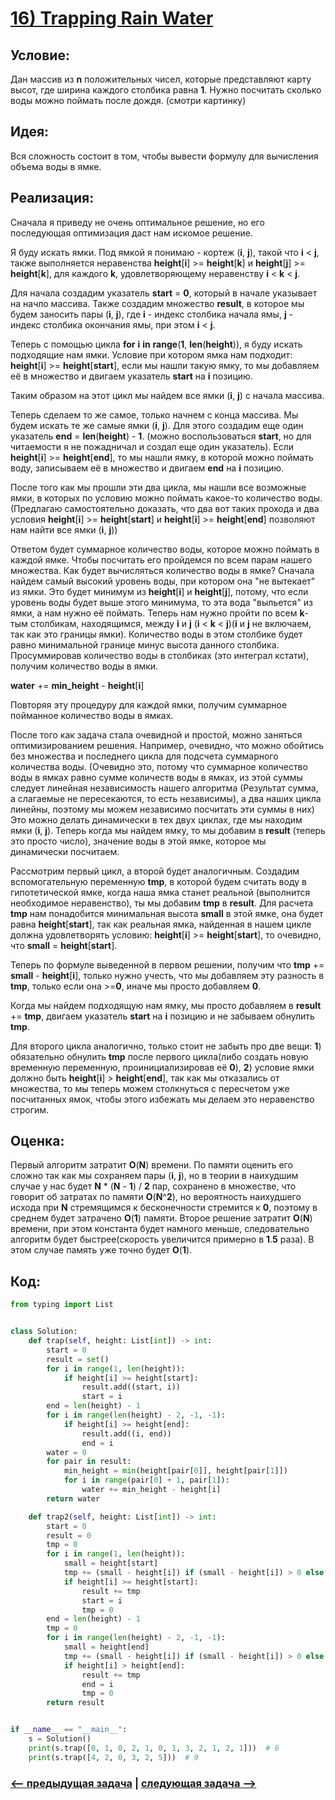 # [**16) Trapping Rain Water**](https://leetcode.com/problems/trapping-rain-water/description/)

## **Условие:**

Дан массив из **n** положительных чисел, которые представляют карту высот, где ширина каждого столбика равна **1**. Нужно посчитать сколько воды можно поймать после дождя. (смотри картинку)

## **Идея:**

Вся сложность состоит в том, чтобы вывести формулу для вычисления объема воды в ямке.

## **Реализация:**

Сначала я приведу не очень оптимальное решение, но его последующая оптимизация даст нам искомое решение.

Я буду искать ямки. Под ямкой я понимаю - кортеж (**i**, **j**), такой что **i** < **j**, также выполняется неравенства **height**[**i**] >= **height**[**k**] и **height**[**j**] >= **height**[**k**], для каждого **k**, удовлетворяющему неравенству **i** < **k** < **j**.

Для начала создадим указатель **start** = **0**, который в начале указывает на начло массива. Также создадим множество **result**, в которое мы будем заносить пары (**i**, **j**), где **i** - индекс столбика начала ямы, **j** - индекс столбика окончания ямы, при этом **i** < **j**.

Теперь с помощью цикла **for** **i** **in** **range**(**1**, **len**(**height**)), я буду искать подходящие нам ямки. Условие при котором ямка нам подходит: **height**[**i**] >= **height**[**start**], если мы нашли такую ямку, то мы добавляем её в множество и двигаем указатель **start** на **i** позицию.

Таким образом на этот цикл мы найдем все ямки (**i**, **j**) с начала массива.

Теперь сделаем то же самое, только начнем с конца массива. Мы будем искать те же самые ямки (**i**, **j**). Для этого создадим еще один указатель **end** = **len**(**height**) - **1**. (можно воспользоваться **start**, но для читаемости я не пожадничал и создал еще один указатель). Если **height**[**i**] >= **height**[**end**], то мы нашли ямку, в которой можно поймать воду, записываем её в множество и двигаем **end** на **i** позицию.

После того как мы прошли эти два цикла, мы нашли все возможные ямки, в которых по условию можно поймать какое-то количество воды. (Предлагаю самостоятельно доказать, что два вот таких прохода и два условия **height**[**i**] >= **height**[**start**] и **height**[**i**] >= **height**[**end**] позволяют нам найти все ямки (**i**, **j**))

Ответом будет суммарное количество воды, которое можно поймать в каждой ямке. Чтобы посчитать его пройдемся по всем парам нашего множества. Как будет вычисляться количество воды в ямке? Сначала найдем самый высокий уровень воды, при котором она "не вытекает" из ямки. Это будет минимум из **height**[**i**] и **height**[**j**], потому, что если уровень воды будет выше этого минимума, то эта вода "выльется" из ямки, а нам нужно её поймать. Теперь нам нужно пройти по всем **k**-тым столбикам, находящимся, между **i** и **j** (**i** < **k** < **j**)(**i** и **j** не включаем, так как это границы ямки). Количество воды в этом столбике будет равно минимальной границе минус высота данного столбика. Просуммировав количество воды в столбиках (это интеграл кстати), получим количество воды в ямки.

**water** += **min_height** - **height**[**i**]

Повторяя эту процедуру для каждой ямки, получим суммарное пойманное количество воды в ямках.



После того как задача стала очевидной и простой, можно заняться оптимизированием решения. Например, очевидно, что можно обойтись без множества и последнего цикла для подсчета суммарного количества воды. (Очевидно это, потому что суммарное количество воды в ямках равно сумме количеств воды в ямках, из этой суммы следует линейная независимость нашего алгоритма (Результат сумма, а слагаемые не пересекаются, то есть независимы), а два наших цикла линейны, поэтому мы можем независимо посчитать эти суммы в них) Это можно делать динамически в тех двух циклах, где мы находим ямки (**i**, **j**). Теперь когда мы найдем ямку, то мы добавим в **result** (теперь это просто число), значение воды в этой ямке, которое мы динамически посчитаем.

Рассмотрим первый цикл, а второй будет аналогичным. Создадим вспомогательную переменную **tmp**, в которой будем считать воду в гипотетической ямке, когда наша ямка станет реальной (выполнится необходимое неравенство), ты мы добавим **tmp** в **result**. Для расчета **tmp** нам понадобится минимальная высота **small** в этой ямке, она будет равна **height**[**start**], так как реальная ямка, найденная в нашем цикле должна удовлетворять условию: **height**[**i**] >= **height**[**start**], то очевидно, что **small** = **height**[**start**].

Теперь по формуле выведенной в первом решении, получим что **tmp** += **small** - **height**[**i**], только нужно учесть, что мы добавляем эту разность в **tmp**, только если она >=**0**, иначе мы просто добавляем **0**.

Когда мы найдем подходящую нам ямку, мы просто добавляем в **result** += **tmp**, двигаем указатель **start** на **i** позицию и не забываем обнулить **tmp**.

Для второго цикла аналогично, только стоит не забыть про две вещи: **1**) обязательно обнулить **tmp** после первого цикла(либо создать новую временную переменную, проинициализировав её **0**), **2**) условие ямки должно быть **height**[**i**] > **height**[**end**], так как мы отказались от множества, то мы теперь можем столкнуться с пересчетом уже посчитанных ямок, чтобы этого избежать мы делаем это неравенство строгим.



## **Оценка:**

Первый алгоритм затратит **O**(**N**) времени. По памяти оценить его сложно так как мы сохраняем пары (**i**, **j**), но в теории в наихудшим случае у нас будет **N** * (**N** - **1**) / **2** пар, сохранено в множестве, что говорит об затратах по памяти **O**(**N**^**2**), но вероятность наихудшего исхода при **N** стремящимся к бесконечности стремится к **0**, поэтому в среднем будет затрачено **O**(**1**) памяти. Второе решение затратит **O**(**N**) времени, при этом константа будет намного меньше, следовательно алгоритм будет быстрее(скорость увеличится примерно в **1**.**5** раза). В этом случае память уже точно будет **O**(**1**).

## Код:
```python
from typing import List


class Solution:
    def trap(self, height: List[int]) -> int:
        start = 0
        result = set()
        for i in range(1, len(height)):
            if height[i] >= height[start]:
                result.add((start, i))
                start = i
        end = len(height) - 1
        for i in range(len(height) - 2, -1, -1):
            if height[i] >= height[end]:
                result.add((i, end))
                end = i
        water = 0
        for pair in result:
            min_height = min(height[pair[0]], height[pair[1]])
            for i in range(pair[0] + 1, pair[1]):
                water += min_height - height[i]
        return water

    def trap2(self, height: List[int]) -> int:
        start = 0
        result = 0
        tmp = 0
        for i in range(1, len(height)):
            small = height[start]
            tmp += (small - height[i]) if (small - height[i]) > 0 else 0
            if height[i] >= height[start]:
                result += tmp
                start = i
                tmp = 0
        end = len(height) - 1
        tmp = 0
        for i in range(len(height) - 2, -1, -1):
            small = height[end]
            tmp += (small - height[i]) if (small - height[i]) > 0 else 0
            if height[i] > height[end]:
                result += tmp
                end = i
                tmp = 0
        return result


if __name__ == "__main__":
    s = Solution()
    print(s.trap([0, 1, 0, 2, 1, 0, 1, 3, 2, 1, 2, 1]))  # 6
    print(s.trap([4, 2, 0, 3, 2, 5]))  # 9

```

### [<-- предыдущая задача](https://github.com/TAskMAster339/PythonAlgorithms/tree/main/15.Candy) | [следующая задача -->](https://github.com/TAskMAster339/PythonAlgorithms/tree/main/17.Roman%20to%20Integer)
